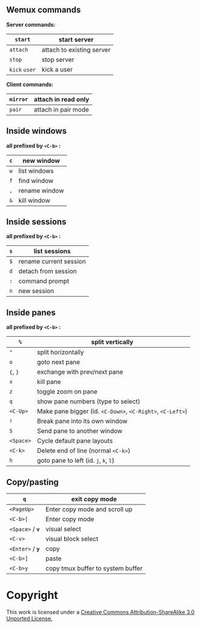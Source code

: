 ## Wemux commands

**Server commands:**

`start`       | start server
----          | -------------
`attach`      | attach to existing server
`stop`        | stop server
`kick` *`user`* | kick a user

**Client commands:**

`mirror`  | attach in read only
---- | -------------
`pair`  | attach in pair mode

## Inside windows

**all prefixed by `<C-b>` :**

`c`  | new window
---- | -------------
`w`  | list windows
`f`  | find window
`,`  | rename  window
`&`  | kill window

## Inside sessions

**all prefixed by `<C-b>` :**

`s`  | list sessions
---- | -------------
`$`  | rename current session
`d`  | detach from session
`:`  | command prompt
`n`  | new session


## Inside panes

**all prefixed by `<C-b>` :**

`%`        | split vertically
----       | -------------
`"`        | split horizontally
`o`        | goto next pane
`{`, `}`   | exchange with prev/next pane
`x`        | kill pane
`z`        | toggle zoom on pane
`q`        | show pane numbers (type to select)
`<C-Up>`   | Make pane bigger (id. `<C-Down>`, `<C-Right>`, `<C-Left>`)
`!`        | Break pane into its own window
`S`        | Send pane to another window
`<Space>`  | Cycle default pane layouts
`<C-k>`    | Delete end of line (normal `<C-k>`)
`h`        | goto pane to left (id. `j`, `k`, `l`)


## Copy/pasting

`q`                 | exit copy mode
-----------         | ------
`<PageUp>`          | Enter copy mode and scroll up
`<C-b>[`            | Enter copy mode
`<Space>` / **`v`** | visual select
`<C-v>` | visual block select
`<Enter>` / **`y`** | copy
`<C-b>]`            | paste
`<C-b>y`            | copy tmux buffer to system buffer


# Copyright

This work is licensed under a 
[Creative Commons Attribution-ShareAlike 3.0 Unported License.](https://creativecommons.org/licenses/by-sa/3.0/)

